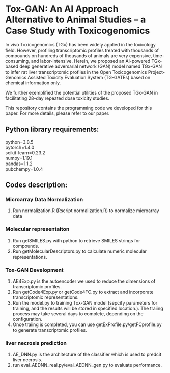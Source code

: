 # Tox-GAN: An AI Approach Alternative to Animal Studies – a Case Study with Toxicogenomics
In vivo Toxicogenomics (TGx) has been widely applied in the toxicology field. However, profiling transcriptomic profiles treated with thousands of compounds on hundreds of thousands of animals are very expensive, time-consuming, and labor-intensive. Herein, we proposed an AI-powered TGx-based deep generative adversarial network (GAN) model named TGx-GAN to infer rat liver transcriptomic profiles in the Open Toxicogenomics Project-Genomics Assisted Toxicity Evaluation System (TG-GATEs) based on chemical information only.<br>

We further exemplified the potential utilities of the proposed TGx-GAN in facilitating 28-day repeated dose toxicity studies.<br>

This repository contains the programming code we developed for this paper. For more details, please refer to our paper.
## Python library requirements:
python=3.8.5<br>
pytorch=1.4.0<br>
scikit-learn=0.23.2<br>
numpy=1.19.1<br>
pandas=1.1.2<br>
pubchempy=1.0.4<br>
## Codes description:
### Microarray Data Normalization
  1. Run normalization.R (Rscript normalization.R) to normalize microarray data

### Molecular representaiton
  1. Run getSMILES.py with python to retrieve SMILES strings for compounds.
  2. Run getMolecularDescriptors.py to calculate numeric molecular representations.
### Tox-GAN Development
  1. AE4Exp.py is the autoencoder we used to reduce the dimensions of transcriptomic profiles.
  2. Run getCode4Exp.py or getCode4FC.py to extract and incorporate transcriptomic representations.
  3. Run the model.py to training Tox-GAN model (sepcify parameters for training, and the results will be stored in specified location.). The traiing process may take several days to complete, depending on the configuration.
  4. Once traiing is completed, you can use getExProfile.py/getFCprofile.py to generate transcriptomic profiles.
### liver necrosis prediction
  1. AE_DNN.py is the architecture of the classifier which is used to predcit liver necrosis.
  2. run eval_AEDNN_real.py/eval_AEDNN_gen.py to evaluate performance.

